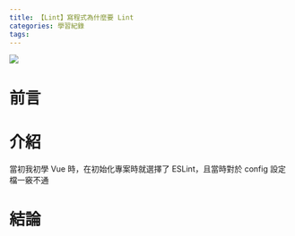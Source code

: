 ```yaml
---
title: 【Lint】寫程式為什麼要 Lint
categories: 學習紀錄
tags:
---
```


![](https://i.imgur.com/0QAGPDc.png)

# 前言

<!-- more -->

# 介紹

當初我初學 Vue 時，在初始化專案時就選擇了 ESLint，且當時對於 config 設定檔一竅不通

# 結論
